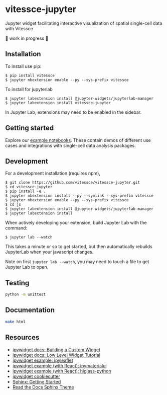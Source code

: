 # vitessce-jupyter

Jupyter widget facilitating interactive visualization of spatial single-cell data with Vitessce

🚧 work in progress 👷


## Installation

To install use pip:

    $ pip install vitessce
    $ jupyter nbextension enable --py --sys-prefix vitessce

To install for jupyterlab

    $ jupyter labextension install @jupyter-widgets/jupyterlab-manager
    $ jupyter labextension install vitessce-jupyter

In Jupyter Lab, extensions may need to be enabled in the sidebar.

## Getting started

Explore our [example notebooks](./notebooks/).
These contain demos of different use cases and integrations with single-cell data analysis packages.


## Development

For a development installation (requires npm),

    $ git clone https://github.com/vitessce/vitessce-jupyter.git
    $ cd vitessce-jupyter
    $ pip install -e .
    $ jupyter nbextension install --py --symlink --sys-prefix vitessce
    $ jupyter nbextension enable --py --sys-prefix vitessce
    $ cd js
    $ jupyter labextension install @jupyter-widgets/jupyterlab-manager
    $ jupyter labextension install

When actively developing your extension, build Jupyter Lab with the command:

    $ jupyter lab --watch

This takes a minute or so to get started, but then automatically rebuilds JupyterLab when your javascript changes.

Note on first `jupyter lab --watch`, you may need to touch a file to get Jupyter Lab to open.


## Testing

```sh
python -m unittest
```


## Documentation

```sh
make html
```


## Resources

- [ipywidget docs: Building a Custom Widget](https://ipywidgets.readthedocs.io/en/stable/examples/Widget%20Custom.html)
- [ipywidget docs: Low Level Widget Tutorial](https://ipywidgets.readthedocs.io/en/latest/examples/Widget%20Low%20Level.html)
- [ipywidget example: ipyleaflet](https://github.com/jupyter-widgets/ipyleaflet)
- [ipywidget example (with React): ipymaterialui](https://github.com/maartenbreddels/ipymaterialui)
- [ipywidget example (with React): higlass-python](https://github.com/higlass/higlass-python)
- [ipywidget cookiecutter](https://github.com/jupyter-widgets/widget-cookiecutter)
- [Sphinx: Getting Started](https://www.sphinx-doc.org/en/master/usage/quickstart.html)
- [Read the Docs Sphinx Theme](https://github.com/readthedocs/sphinx_rtd_theme)